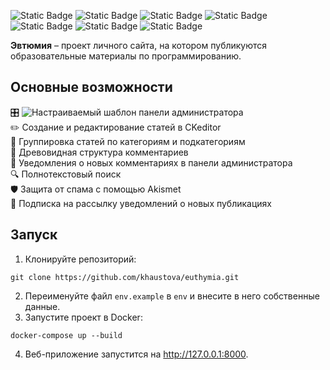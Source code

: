 ![Static Badge](https://img.shields.io/badge/Python-3.11.4-orange) ![Static Badge](https://img.shields.io/badge/Django-4.2.2-blue) ![Static Badge](https://img.shields.io/badge/Django_CKEditor-6.5.1-blue) ![Static Badge](https://img.shields.io/badge/Celery-5.3.1-blue) ![Static Badge](https://img.shields.io/badge/PostgreSQL-14.15-purple) ![Static Badge](https://img.shields.io/badge/Redis-6.0.16-purple) ![Static Badge](https://img.shields.io/badge/Akismet-gray)

**Эвтюмия** – проект личного сайта, на котором публикуются образовательные материалы по программированию. 

## Основные возможности
:control_knobs: ![Настраиваемый шаблон панели администратора](https://github.com/khaustova/admingo)  
:pencil2: Создание и редактирование статей в CKeditor       
:file_folder: Группировка статей по категориям и подкатегориям   
:speech_balloon: Древовидная структура комментариев  
:bell: Уведомления о новых комментариях в панели администратора   
:mag: Полнотекстовый поиск  
:shield: Защита от спама с помощью Akismet  
:email: Подписка на рассылку уведомлений о новых публикациях     

## Запуск
1. Клонируйте репозиторий:
```
git clone https://github.com/khaustova/euthymia.git
```
2. Переименуйте файл `env.example` в `env` и внесите в него собственные данные.
3. Запустите проект в Docker:
```
docker-compose up --build
```
4. Веб-приложение запустится на http://127.0.0.1:8000.

